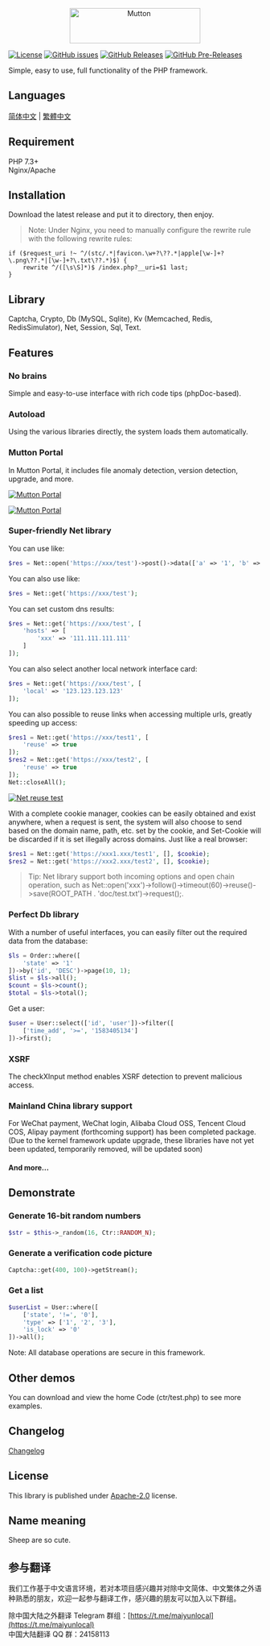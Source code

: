 <p align="center"><img src="doc/logo.png" width="260" height="70" alt="Mutton"></p>

[![License](https://img.shields.io/github/license/MaiyunNET/Mutton.svg)](https://github.com/MaiyunNET/Mutton/blob/master/LICENSE)
[![GitHub issues](https://img.shields.io/github/issues/MaiyunNET/Mutton.svg)](https://github.com/MaiyunNET/Mutton/issues)
[![GitHub Releases](https://img.shields.io/github/release/MaiyunNET/Mutton.svg)](https://github.com/MaiyunNET/Mutton/releases "Stable Release")
[![GitHub Pre-Releases](https://img.shields.io/github/release/MaiyunNET/Mutton/all.svg)](https://github.com/MaiyunNET/Mutton/releases "Pre-Release")

Simple, easy to use, full functionality of the PHP framework.

## Languages

[简体中文](doc/README.zh-CN.md) | [繁體中文](doc/README.zh-TW.md)

## Requirement

PHP 7.3+  
Nginx/Apache

## Installation

Download the latest release and put it to directory, then enjoy.

> Note: Under Nginx, you need to manually configure the rewrite rule with the following rewrite rules:

```
if ($request_uri !~ ^/(stc/.*|favicon.\w+?\??.*|apple[\w-]+?\.png\??.*|[\w-]+?\.txt\??.*)$) {
    rewrite ^/([\s\S]*)$ /index.php?__uri=$1 last;
}
```

## Library

Captcha, Crypto, Db (MySQL, Sqlite), Kv (Memcached, Redis, RedisSimulator), Net, Session, Sql, Text.

## Features

### No brains

Simple and easy-to-use interface with rich code tips (phpDoc-based).

### Autoload

Using the various libraries directly, the system loads them automatically.

### Mutton Portal

In Mutton Portal, it includes file anomaly detection, version detection, upgrade, and more.

[![Mutton Portal](doc/portal-check.png)](doc/portal-check.png)

[![Mutton Portal](doc/portal-system.png)](doc/portal-system.png)

### Super-friendly Net library

You can use like:

```php
$res = Net::open('https://xxx/test')->post()->data(['a' => '1', 'b' => '2'])->request();
```

You can also use like:

```php
$res = Net::get('https://xxx/test');
```

You can set custom dns results:

```php
$res = Net::get('https://xxx/test', [
    'hosts' => [
        'xxx' => '111.111.111.111'
    ]
]);
```

You can also select another local network interface card:

```php
$res = Net::get('https://xxx/test', [
    'local' => '123.123.123.123'
]);
```

You can also possible to reuse links when accessing multiple urls, greatly speeding up access:

```php
$res1 = Net::get('https://xxx/test1', [
    'reuse' => true
]);
$res2 = Net::get('https://xxx/test2', [
    'reuse' => true
]);
Net::closeAll();
```

[![Net reuse test](doc/test-net-reuse.png)](doc/test-net-reuse.png)

With a complete cookie manager, cookies can be easily obtained and exist anywhere, when a request is sent, the system will also choose to send based on the domain name, path, etc. set by the cookie, and Set-Cookie will be discarded if it is set illegally across domains. Just like a real browser:

```php
$res1 = Net::get('https://xxx1.xxx/test1', [], $cookie);
$res2 = Net::get('https://xxx2.xxx/test2', [], $cookie);
```

> Tip: Net library support both incoming options and open chain operation, such as Net::open('xxx')->follow()->timeout(60)->reuse()->save(ROOT_PATH . 'doc/test.txt')->request();.

### Perfect Db library

With a number of useful interfaces, you can easily filter out the required data from the database:

```php
$ls = Order::where([
    'state' => '1'
])->by('id', 'DESC')->page(10, 1);
$list = $ls->all();
$count = $ls->count();
$total = $ls->total();
```

Get a user:

```php
$user = User::select(['id', 'user'])->filter([
    ['time_add', '>=', '1583405134']
])->first();
```

### XSRF

The checkXInput method enables XSRF detection to prevent malicious access.

### Mainland China library support

For WeChat payment, WeChat login, Alibaba Cloud OSS, Tencent Cloud COS, Alipay payment (forthcoming support) has been completed package.(Due to the kernel framework update upgrade, these libraries have not yet been updated, temporarily removed, will be updated soon)

#### And more...

## Demonstrate

### Generate 16-bit random numbers

```php
$str = $this->_random(16, Ctr::RANDOM_N);
```

### Generate a verification code picture

```php
Captcha::get(400, 100)->getStream();
```

### Get a list

```php
$userList = User::where([
    ['state', '!=', '0'],
    'type' => ['1', '2', '3'],
    'is_lock' => '0'
])->all();
```

Note: All database operations are secure in this framework.

## Other demos

You can download and view the home Code (ctr/test.php) to see more examples.

## Changelog

[Changelog](doc/CHANGELOG.md)

## License

This library is published under [Apache-2.0](./LICENSE) license.

## Name meaning

Sheep are so cute.

## 参与翻译

我们工作基于中文语言环境，若对本项目感兴趣并对除中文简体、中文繁体之外语种熟悉的朋友，欢迎一起参与翻译工作，感兴趣的朋友可以加入以下群组。

除中国大陆之外翻译 Telegram 群组：[https://t.me/maiyunlocal](https://t.me/maiyunlocal)  
中国大陆翻译 QQ 群：24158113